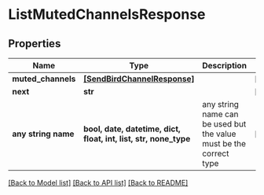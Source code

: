# ListMutedChannelsResponse


## Properties
Name | Type | Description | Notes
------------ | ------------- | ------------- | -------------
**muted_channels** | [**[SendBirdChannelResponse]**](SendBirdChannelResponse.md) |  | [optional] 
**next** | **str** |  | [optional] 
**any string name** | **bool, date, datetime, dict, float, int, list, str, none_type** | any string name can be used but the value must be the correct type | [optional]

[[Back to Model list]](../README.md#documentation-for-models) [[Back to API list]](../README.md#documentation-for-api-endpoints) [[Back to README]](../README.md)


